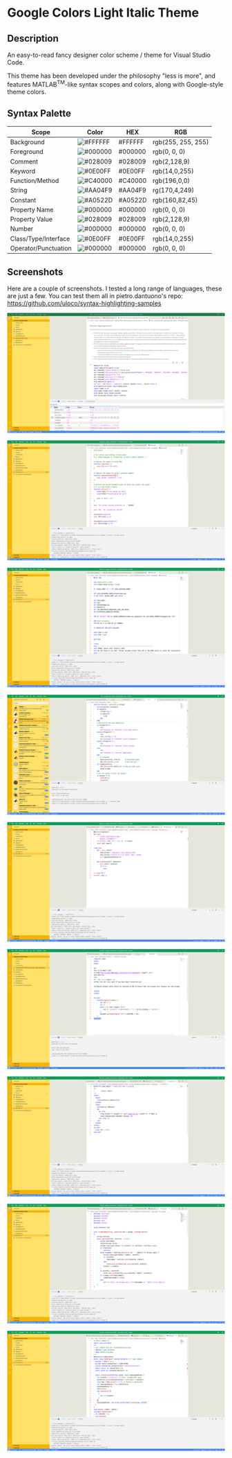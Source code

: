 # Google Colors Light Italic Theme

## Description

An easy-to-read fancy designer color scheme / theme for Visual Studio Code.

This theme has been developed under the philosophy "less is more", and features MATLAB<sup>TM</sup>-like syntax scopes and colors, along with Google-style theme colors.


## Syntax Palette

| Scope                | Color                                              | HEX     | RGB                |
| -------------------- | -------------------------------------------------- | ------- | ------------------ |
| Background           | ![#FFFFFF](https://placehold.it/35/FFFFFF/?text=+) | #FFFFFF | rgb(255, 255, 255) |
| Foreground           | ![#000000](https://placehold.it/35/000000/?text=+) | #000000 | rgb(0, 0, 0)       |
| Comment              | ![#028009](https://placehold.it/35/028009/?text=+) | #028009 | rgb(2,128,9)       |
| Keyword              | ![#0E00FF](https://placehold.it/35/0E00FF/?text=+) | #0E00FF | rgb(14,0,255)      |
| Function/Method      | ![#C40000](https://placehold.it/35/C40000/?text=+) | #C40000 | rgb(196,0,0)       |
| String               | ![#AA04F9](https://placehold.it/35/AA04F9/?text=+) | #AA04F9 | rg(170,4,249)      |
| Constant             | ![#A0522D](https://placehold.it/35/A0522D/?text=+) | #A0522D | rgb(160,82,45)     |
| Property Name        | ![#000000](https://placehold.it/35/000000/?text=+) | #000000 | rgb(0, 0, 0)       |
| Property Value       | ![#028009](https://placehold.it/35/028009/?text=+) | #028009 | rgb(2,128,9)       |
| Number               | ![#000000](https://placehold.it/35/000000/?text=+) | #000000 | rgb(0, 0, 0)       |
| Class/Type/Interface | ![#0E00FF](https://placehold.it/35/0E00FF/?text=+) | #0E00FF | rgb(14,0,255)      |
| Operator/Punctuation | ![#000000](https://placehold.it/35/000000/?text=+) | #000000 | rgb(0, 0, 0)       |

## Screenshots

Here are a couple of screenshots. I tested a long range of languages, these are just a few.
You can test them all in pietro.dantuono's repo:
https://github.com/uloco/syntax-highlighting-samples

![ipynb](./themes/screenshots/ipynb.png?raw=true "ipynb")

![bash](./themes/screenshots/bash.png?raw=true "bash")

![batch](./themes/screenshots/batch.png?raw=true "bat")

![m](./themes/screenshots/m.png?raw=true "m")

![py](./themes/screenshots/py.png?raw=true "m")

![php](./themes/screenshots/php.png?raw=true "php")

![html](./themes/screenshots/html.png?raw=true "html")

![cpp](./themes/screenshots/cpp.png?raw=true "cpp")

![java](./themes/screenshots/java.png?raw=true "java")

